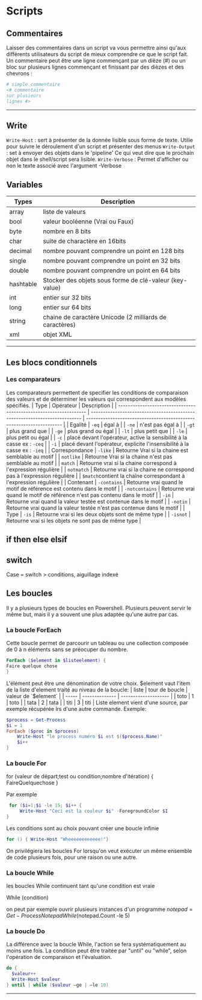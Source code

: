 <!-- TITLE: PowerShell - Scripts -->
<!-- SUBTITLE: Composition des Scripts -->

# Scripts
## Commentaires
Laisser des commentaires dans un script va vous permettre ainsi qu'aux différents utilisateurs du script de mieux comprendre ce que le script fait. Un commentaire peut être une ligne commençant par un dièze (#) ou un bloc sur plusieurs lignes commençant et finissant par des dièzes et des chevrons :

```powershell
# simple commentaire
<# commentaire
sur plusieurs
lignes #>
```


-----
## Write

`Write-Host` : sert à présenter de la donnée lisible sous forme de texte.
Utilie pour suivre le déroulement d'un script et présenter des menus
`Write-Output` : set à envoyer des objets dans le 'pipeline' Ce qui veut dire que le prochain objet dans le shell/script sera lisible.
`Write-Verbose` : Permet d'afficher ou non le texte associé avec l'argument -Verbose

## Variables
| Types     | Description                                             |
| --------- | ------------------------------------------------------- |
| array     | liste de valeurs                                        |
| bool      | valeur booléenne (Vrai ou Faux)                         |
| byte      | nombre en 8 bits                                        |
| char      | suite de charactère en 16bits                           |
| decimal   | nombre pouvant comprendre un point en 128 bits          |
| single    | nombre pouvant comprendre un point en 32 bits           |
| double    | nombre pouvant comprendre un point en 64 bits           |
| hashtable | Stocker des objets sous forme de clé-valeur (key-value) |
| int       | entier sur 32 bits                                      |
| long      | entier sur 64 bits                                      |
| string    | chaine de caractère Unicode (2 milliards de caractères) |
| xml       | objet XML                                               |



-----
## Les blocs conditionnels
### Les comparateurs

Les comparateurs permettent de specifier les conditions de comparaison des valeurs et de déterminer les valeurs qui correspondent aux modèles spécifiés.
| Type                                                              | Opérateur                                                                  | Description                                                          |
| ----------------------------------------------------------------- | -------------------------------------------------------------------------- | -------------------------------------------------------------------- |
| Egalité                                                           | `-eq`                                                                      | égal à                                                               |
| `-ne`                                                             | n'est pas égal à                                                           |
| `-gt`                                                             | plus grand que                                                             |
| `-ge`                                                             | plus grand ou égal                                                         |
| `-lt`                                                             | plus petit que                                                             |
| `-le`                                                             | plus petit ou égal                                                         |
| `-c`                                                              | placé devant l'opérateur, active la sensibilité à la casse ex : `-ceq`     |
| `-i`                                                              | placé devant l'opérateur, explicite l'insensibilité à la casse ex : `-ieq` |
| Correspondance                                                    | `-like`                                                                    | Retourne Vrai si la chaine est semblable au motif                    |
| `notlike`                                                         | Retourne Vrai si la chaine n'est pas semblable au motif                    |
| `match`                                                           | Retourne vrai si la chaine correspond à l'expression régulière             |
| `notmatch`                                                        | Retourne vrai si la chaine ne correspond pas à l'expression régulière      |
| `$match`contient la chaîne correspondant à l'expression régulière |
| Contenant                                                         | `-contains`                                                                | Retourne vrai quand le motif de référence est contenu dans  le motif |
| `-notcontains`                                                    | Retourne vrai quand le motif de référence n'est pas contenu dans  le motif |
| `-in`                                                             | Retourne vrai quand la valeur testée est contenue dans le motif            |
| `-notin`                                                          | Retourne vrai quand la valeur testée n'est pas contenue dans le motif      |
| Type                                                              | `-is`                                                                      | Retourne vrai si les deux objets sont de même type                   |
| `-isnot`                                                          | Retourne vrai si les objets ne sont pas de même type                       |

## if then else elsif

## switch
Case = switch > conditions, aiguillage indexé


## Les boucles
Il y a plusieurs types de boucles en Powershell. Plusieurs peuvent servir le même but, mais il y a souvent une plus adaptée qu'une autre par cas.
### La boucle ForEach
Cette boucle permet de parcourir un tableau ou une collection composée de 0 à n éléments sans se préocuper du nombre.

```powershell
ForEach ($element in $listeelement) {
Faire quelque chose
}
```

L'élément peut être une dénomination de votre choix.
$element vaut l'item de la liste d'element traité au niveau de la boucle:
| liste | tour de boucle | valeur de `$element` |
| ----- | -------------- | -------------------- |
| toto  | 1              | toto                 |
| tata  | 2              | tata                 |
| titi  | 3              | titi                 |
Liste element vient d'une source, par exemple récupérée lrs d'une autre commande.
Exemple:

```powershell
$process = Get-Process
$i = 1
ForEach ($proc in $process)
	Write-Host "le process numéro $i est $($process.Name)"
	$i++
}
```


 ### La boucle For
 
 for (valeur de départ;test ou condition;nombre d'itération) {
 FaireQuelquechose
 }
 
 Par exemple

```powershell
 for ($i=1;$i -le 15; $i++ {
	 Write-Host "Ceci est la couleur $i" -ForegroundColor $I
}
```


Les conditions sont au choix pouvant créer une boucle infinie

```powershell
for () { Write-Host "Wheeeeeeeeeeee!"}
```


On privilégiera les boucles For lorsqu'on veut exécuter un même ensemble de code plusieurs fois, pour une raison ou une autre.

### La boucle While
les boucles While continuent tant qu'une condition est vraie

While (condition)

on peut par exemple ouvrir plusieurs instances d'un programme
$notepad = Get-Process Notepad
While ($notepad.Count -le 5)


### La boucle Do
La différence avec la boucle While, l'action se fera systématiquement au moins une fois.
La condition peut être traitée par "until" ou "while", selon l'opération de comparaison et l'évaluation.

```powershell
do {
  $valeur++
  Write-Host $valeur
} until | while ($valeur –ge | –le 10)
```




-----

